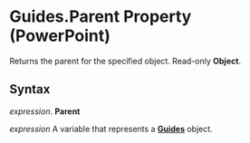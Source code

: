 
# Guides.Parent Property (PowerPoint)

Returns the parent for the specified object. Read-only  **Object**.


## Syntax

 _expression_. **Parent**

 _expression_ A variable that represents a **[Guides](723d3e9e-e39a-215a-093f-3c76377b98ec.md)** object.

